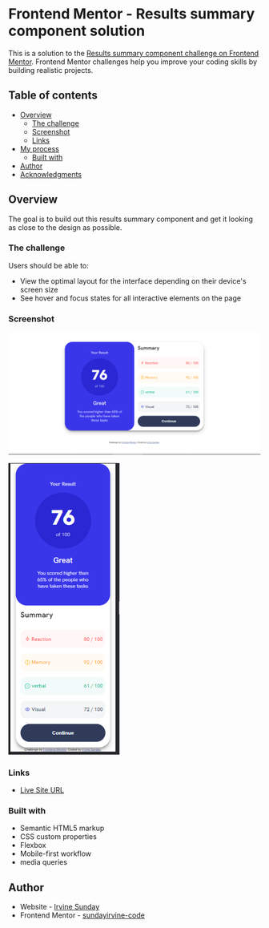 # Frontend Mentor - Results summary component solution

This is a solution to the [Results summary component challenge on Frontend Mentor](https://www.frontendmentor.io/challenges/results-summary-component-CE_K6s0maV). Frontend Mentor challenges help you improve your coding skills by building realistic projects. 

## Table of contents

- [Overview](#overview)
  - [The challenge](#the-challenge)
  - [Screenshot](#screenshot)
  - [Links](#links)
- [My process](#my-process)
  - [Built with](#built-with)
- [Author](#author)
- [Acknowledgments](#acknowledgments)


## Overview  
The goal is to build out this results summary component and get it looking as close to the design as possible.

### The challenge

Users should be able to:

- View the optimal layout for the interface depending on their device's screen size
- See hover and focus states for all interactive elements on the page

### Screenshot

![Design preview for the Results summary component coding challenge](./screenshot/desktop-preview.PNG)

![Design preview for the Results summary component coding challenge](./screenshot/mobile-preview.PNG)


### Links

- [Live Site URL ](https://results-summary-three.vercel.app/#)

### Built with

- Semantic HTML5 markup
- CSS custom properties
- Flexbox
- Mobile-first workflow
- media queries



## Author

- Website - [Irvine Sunday](https://irvine-sunday-portfolio.vercel.app/)
- Frontend Mentor - [sundayirvine-code](https://www.frontendmentor.io/profile/sundayirvine-code)


